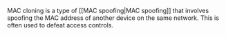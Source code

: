 MAC cloning is a type of [[MAC spoofing|MAC spoofing]] that involves spoofing the MAC address of another device on the same network. This is often used to defeat access controls.
